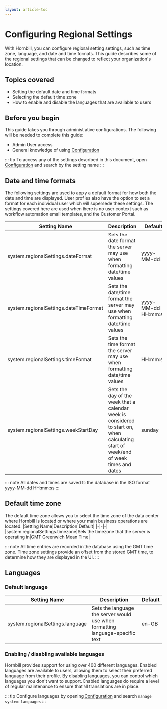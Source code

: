 ```yaml
---
layout: article-toc
---
```

# Configuring Regional Settings
With Hornbill, you can configure regional setting settings, such as time zone, language, and date and time formats. This guide describes some of the regional settings that can be changed to reflect your organization's location.

## Topics covered
* Setting the default date and time formats
* Selecting the default time zone
* How to enable and disable the languages that are available to users

## Before you begin
This guide takes you through administrative configurations.  The following will be needed to complete this guide:
* Admin User access
* General knowledge of using [Configuration](/esp-config/getting-started/using-configuration)

::: tip
To access any of the settings described in this document, open [Configuration](/esp-config/getting-started/using-configuration) and search by the setting name 
:::

## Date and time formats
The following settings are used to apply a default format for how both the date and time are displayed.  User profiles also have the option to set a format for each individual user which will supersede these settings.  The settings covered here are used when there is no user context such as workflow automation email templates, and the Customer Portal.

|Setting Name|Description|Default|
|-|-|-|
|system.regionalSettings.dateFormat|Sets the date format the server may use when formatting date/time values|yyyy-MM-dd|
|system.regionalSettings.dateTimeFormat|Sets the date/time format the server may use when formatting date/time values|yyyy-MM-dd HH:mm:ss|
|system.regionalSettings.timeFormat|Sets the time format the server may use when formatting date/time values|HH:mm:ss|
|system.regionalSettings.weekStartDay|Sets the day of the week that a calendar week is considered to start on, when calculating start of week/end of week times and dates|sunday|

::: note
All dates and times are saved to the database in the ISO format yyyy-MM-dd HH:mm:ss
:::

## Default time zone
The default time zone allows you to select the time zone of the data center where Hornbill is located or where your main business operations are located.
|Setting Name|Description|Default|
|-|-|-|
|system.regionalSettings.timezone|Sets the timezone that the server is operating in|GMT Greenwich Mean Time|

::: note
All time entries are recorded in the database using the GMT time zone.  Time zone settings provide an offset from the stored GMT time, to determine how they are displayed in the UI. 
:::

## Languages

### Default language
|Setting Name|Description|Default|
|-|-|-|
|system.regionalSettings.language|Sets the language the server would use when formatting language-specific text|en-GB|

### Enabling / disabling available languages
Hornbill provides support for using over 400 different languages.  Enabled languages are available to users, allowing them to select their preferred language from their profile.  By disabling languages, you can control which languages you don't want to support. Enabled languages do require a level of regular maintenance to ensure that all translations are in place.

::: tip
Configure languages by opening [Configuration](/esp-config/getting-started/using-configuration) and search `manage system languages`
:::